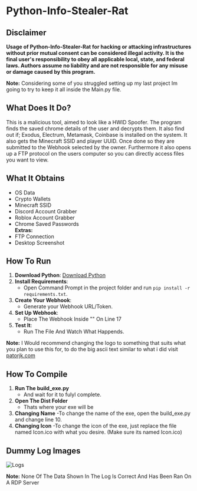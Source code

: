 # Python-Info-Stealer-Rat

## Disclaimer
**Usage of Python-Info-Stealer-Rat for hacking or attacking infrastructures without prior mutual consent can be considered illegal activity. It is the final user's responsibility to obey all applicable local, state, and federal laws. Authors assume no liability and are not responsible for any misuse or damage caused by this program.**

**Note:** Considering some of you struggled setting up  my last project Im going to try to keep it all inside the Main.py file.

## What Does It Do?
This is a malicious tool, aimed to look like a HWID Spoofer. The program finds the saved chrome details of the user and decrypts them. It also find out if; Exodus, Electrum, Metamask, Coinbase is installed on the system. It also gets the Minecraft SSID and player UUID. Once done so they are submitted to the Webhook selected by the owner. Furthermore it also opens up a FTP protocol on the users computer so you can directly access files you want to view.

## What It Obtains
- OS Data
- Crypto Wallets
- Minecraft SSID
- Discord Account Grabber
- Roblox Account Grabber
- Chrome Saved Passwords <br>
**Extras:** 
- FTP Connection
- Desktop Screenshot

## How To Run

1. **Download Python**: [Download Python](https://www.python.org/downloads/release/python-31012/)
2. **Install Requirements**:
    - Open Command Prompt in the project folder and run `pip install -r requirements.txt`.
3. **Create Your Webhook**:
    - Generate your Webhook URL/Token.
4. **Set Up Webhook**:
    - Place The Webhook Inside "" On Line 17
5. **Test It**:
    - Run The File And Watch What Happends.

**Note:** I Would recommend changing the logo to something that suits what you plan to use this for, 
          to do the big ascii text similar to what i did visit [patorjk.com](https://patorjk.com/software/taag/#p=display&f=Graffiti&t=Spin)

## How To Compile

1. **Run The build_exe.py** 
    - And wait for it to fulyl complete.
2. **Open The Dist Folder**
    - Thats where your exe will be
3. **Changing Name**
    -To change the name of the exe, open the build_exe.py and change line 10.
4. **Changing Icon**
    -To change the icon of the exe, just replace the file named Icon.ico with what you desire. (Make sure its named Icon.ico)

## Dummy Log Images<br>

![Logs](https://i.imgur.com/STJnGu1.png)

**Note:** None Of The Data Shown In The Log Is Correct And Has Been Ran On A RDP Server

